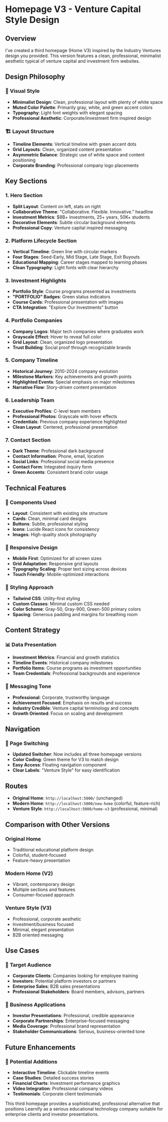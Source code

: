 # Homepage V3 - Venture Capital Style Design

## Overview

I've created a third homepage (Home V3) inspired by the Industry Ventures design you provided. This version features a clean, professional, minimalist aesthetic typical of venture capital and investment firm websites.

## Design Philosophy

### 🎨 **Visual Style**

- **Minimalist Design**: Clean, professional layout with plenty of white space
- **Muted Color Palette**: Primarily gray, white, and green accent colors
- **Typography**: Light font weights with elegant spacing
- **Professional Aesthetic**: Corporate/investment firm inspired design

### 🏗️ **Layout Structure**

- **Timeline Elements**: Vertical timeline with green accent dots
- **Grid Layouts**: Clean, organized content presentation
- **Asymmetric Balance**: Strategic use of white space and content positioning
- **Corporate Branding**: Professional company logo placements

## Key Sections

### 1. Hero Section

- **Split Layout**: Content on left, stats on right
- **Collaborative Theme**: "Collaborative. Flexible. Innovative." headline
- **Investment Metrics**: $8B+ investments, 25+ years, 50K+ students
- **Decorative Elements**: Subtle circular background elements
- **Professional Copy**: Venture capital inspired messaging

### 2. Platform Lifecycle Section

- **Vertical Timeline**: Green line with circular markers
- **Four Stages**: Seed-Early, Mid Stage, Late Stage, Exit Buyouts
- **Educational Mapping**: Career stages mapped to learning phases
- **Clean Typography**: Light fonts with clear hierarchy

### 3. Investment Highlights

- **Portfolio Style**: Course programs presented as investments
- **"PORTFOLIO" Badges**: Green status indicators
- **Course Cards**: Professional presentation with images
- **CTA Integration**: "Explore Our Investments" button

### 4. Portfolio Companies

- **Company Logos**: Major tech companies where graduates work
- **Grayscale Effect**: Hover to reveal full color
- **Grid Layout**: Clean, organized logo presentation
- **Trust Building**: Social proof through recognizable brands

### 5. Company Timeline

- **Historical Journey**: 2010-2024 company evolution
- **Milestone Markers**: Key achievements and growth points
- **Highlighted Events**: Special emphasis on major milestones
- **Narrative Flow**: Story-driven content presentation

### 6. Leadership Team

- **Executive Profiles**: C-level team members
- **Professional Photos**: Grayscale with hover effects
- **Credentials**: Previous company experience highlighted
- **Clean Layout**: Centered, professional presentation

### 7. Contact Section

- **Dark Theme**: Professional dark background
- **Contact Information**: Phone, email, location
- **Social Links**: Professional social media presence
- **Contact Form**: Integrated inquiry form
- **Green Accents**: Consistent brand color usage

## Technical Features

### 🎯 **Components Used**

- **Layout**: Consistent with existing site structure
- **Cards**: Clean, minimal card designs
- **Buttons**: Subtle, professional styling
- **Icons**: Lucide React icons for consistency
- **Images**: High-quality stock photography

### 📱 **Responsive Design**

- **Mobile First**: Optimized for all screen sizes
- **Grid Adaptation**: Responsive grid layouts
- **Typography Scaling**: Proper text sizing across devices
- **Touch Friendly**: Mobile-optimized interactions

### 🎨 **Styling Approach**

- **Tailwind CSS**: Utility-first styling
- **Custom Classes**: Minimal custom CSS needed
- **Color Scheme**: Gray-50, Gray-900, Green-500 primary colors
- **Spacing**: Generous padding and margins for breathing room

## Content Strategy

### 📊 **Data Presentation**

- **Investment Metrics**: Financial and growth statistics
- **Timeline Events**: Historical company milestones
- **Portfolio Items**: Course programs as investment opportunities
- **Team Credentials**: Professional backgrounds and experience

### 🎯 **Messaging Tone**

- **Professional**: Corporate, trustworthy language
- **Achievement Focused**: Emphasis on results and success
- **Industry Credible**: Venture capital terminology and concepts
- **Growth Oriented**: Focus on scaling and development

## Navigation

### 🔄 **Page Switching**

- **Updated Switcher**: Now includes all three homepage versions
- **Color Coding**: Green theme for V3 to match design
- **Easy Access**: Floating navigation component
- **Clear Labels**: "Venture Style" for easy identification

## Routes

- **Original Home**: `http://localhost:5000/` (unchanged)
- **Modern Home**: `http://localhost:5000/new-home` (colorful, feature-rich)
- **Venture Style**: `http://localhost:5000/home-v3` (professional, minimal)

## Comparison with Other Versions

### **Original Home**

- Traditional educational platform design
- Colorful, student-focused
- Feature-heavy presentation

### **Modern Home (V2)**

- Vibrant, contemporary design
- Multiple sections and features
- Consumer-focused approach

### **Venture Style (V3)**

- Professional, corporate aesthetic
- Investment/business focused
- Minimal, elegant presentation
- B2B oriented messaging

## Use Cases

### 🎯 **Target Audience**

- **Corporate Clients**: Companies looking for employee training
- **Investors**: Potential platform investors or partners
- **Enterprise Sales**: B2B sales presentations
- **Professional Stakeholders**: Board members, advisors, partners

### 💼 **Business Applications**

- **Investor Presentations**: Professional, credible appearance
- **Corporate Partnerships**: Enterprise-focused messaging
- **Media Coverage**: Professional brand representation
- **Stakeholder Communications**: Serious, business-oriented tone

## Future Enhancements

### 🚀 **Potential Additions**

- **Interactive Timeline**: Clickable timeline events
- **Case Studies**: Detailed success stories
- **Financial Charts**: Investment performance graphics
- **Video Integration**: Professional company videos
- **Testimonials**: Corporate client testimonials

This third homepage provides a sophisticated, professional alternative that positions Learnify as a serious educational technology company suitable for enterprise clients and investor presentations.
